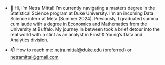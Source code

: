 - 👋 Hi, I’m Netra Mittal! I’m currently navigating a masters degree in the Statistical Science program at Duke University. I'm an incoming Data Science intern at Meta (Summer 2024). Previously, I graduated summa cum laude with a degree in Economics and Mathematics from the University at Buffalo. My journey in between took a brief detour into the real world with a stint as an analyst in Ernst & Young’s Data and Analytics division. 

- 📫 How to reach me: netra.mittal@duke.edu (preferred) or netramittal@gmail.com

<!---
mia-mittal/mia-mittal is a ✨ special ✨ repository because its `README.md` (this file) appears on your GitHub profile.
You can click the Preview link to take a look at your changes.
--->
